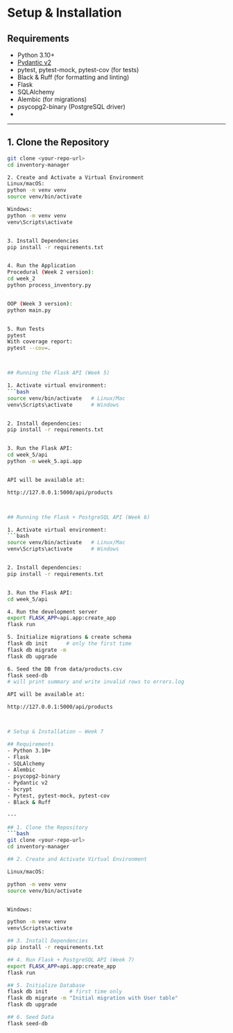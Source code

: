 # Setup & Installation

## Requirements
- Python 3.10+
- [Pydantic v2](https://docs.pydantic.dev)
- pytest, pytest-mock, pytest-cov (for tests)
- Black & Ruff (for formatting and linting)
- Flask
- SQLAlchemy
- Alembic (for migrations)
- psycopg2-binary (PostgreSQL driver)
- 

---

## 1. Clone the Repository
```bash
git clone <your-repo-url>
cd inventory-manager

2. Create and Activate a Virtual Environment
Linux/macOS:
python -m venv venv
source venv/bin/activate

Windows:
python -m venv venv
venv\Scripts\activate


3. Install Dependencies
pip install -r requirements.txt


4. Run the Application
Procedural (Week 2 version):
cd week_2
python process_inventory.py


OOP (Week 3 version):
python main.py


5. Run Tests
pytest
With coverage report:
pytest --cov=.



## Running the Flask API (Week 5)

1. Activate virtual environment:
```bash
source venv/bin/activate   # Linux/Mac
venv\Scripts\activate      # Windows


2. Install dependencies:
pip install -r requirements.txt


3. Run the Flask API:
cd week_5/api
python -m week_5.api.app


API will be available at:

http://127.0.0.1:5000/api/products



## Running the Flask + PostgreSQL API (Week 6)

1. Activate virtual environment:
```bash
source venv/bin/activate   # Linux/Mac
venv\Scripts\activate      # Windows


2. Install dependencies:
pip install -r requirements.txt


3. Run the Flask API:
cd week_5/api

4. Run the development server
export FLASK_APP=api.app:create_app
flask run 

5. Initialize migrations & create schema
flask db init      # only the first time
flask db migrate -m 
flask db upgrade

6. Seed the DB from data/products.csv
flask seed-db
# will print summary and write invalid rows to errors.log

API will be available at:

http://127.0.0.1:5000/api/products



# Setup & Installation – Week 7

## Requirements
- Python 3.10+
- Flask
- SQLAlchemy
- Alembic
- psycopg2-binary
- Pydantic v2
- bcrypt
- Pytest, pytest-mock, pytest-cov
- Black & Ruff

---

## 1. Clone the Repository
```bash
git clone <your-repo-url>
cd inventory-manager

## 2. Create and Activate Virtual Environment

Linux/macOS:

python -m venv venv
source venv/bin/activate


Windows:

python -m venv venv
venv\Scripts\activate

## 3. Install Dependencies
pip install -r requirements.txt

## 4. Run Flask + PostgreSQL API (Week 7)
export FLASK_APP=api.app:create_app
flask run

## 5. Initialize Database
flask db init       # first time only
flask db migrate -m "Initial migration with User table"
flask db upgrade

## 6. Seed Data
flask seed-db
